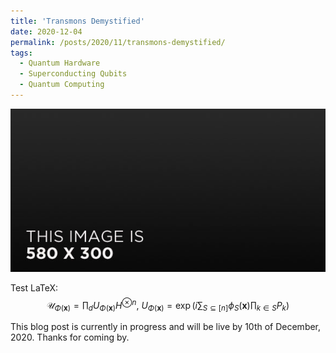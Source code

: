 ```yaml
---
title: 'Transmons Demystified'
date: 2020-12-04
permalink: /posts/2020/11/transmons-demystified/
tags:
  - Quantum Hardware
  - Superconducting Qubits
  - Quantum Computing
---
```


![transmons1](images/../../images/image-alignment-580x300.jpg)

Test LaTeX: $$ \mathcal{U}_{\Phi(\mathbf{x})}=\prod_d U_{\Phi(\mathbf{x})}H^{\otimes n},\ U_{\Phi(\mathbf{x})}=\exp\left(i\sum_{S\subseteq[n]}\phi_S(\mathbf{x})\prod_{k\in S} P_k\right) $$  

This blog post is currently in progress and will be live by 10th of December, 2020. Thanks for coming by.
